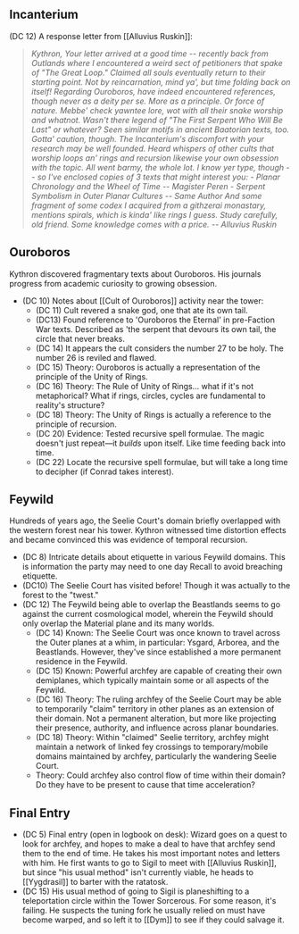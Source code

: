 ## Incanterium
(DC 12) A response letter from [[Alluvius Ruskin]]:
>*Kythron,*
>*Your letter arrived at a good time -- recently back from Outlands where I encountered a weird sect of petitioners that spake of "The Great Loop." Claimed all souls eventually return to their starting point. Not by reincarnation, mind ya', but time folding back on itself!*
>*Regarding Ouroboros, have indeed encountered references, though never as a deity per se. More as a principle. Or force of nature.*
>*Mebbe' check yawntee lore, wot with all their snake worship and whatnot. Wasn't there legend of "The First Serpent Who Will Be Last" or whatever? Seen similar motifs in ancient Baatorian texts, too.*
>*Gotta' caution, though. The Incanterium's discomfort with your research may be well founded. Heard whispers of other cults that worship loops an' rings and recursion likewise your own obsession with the topic. All went barmy, the whole lot.*
>*I know yer type, though -- so I've enclosed copies of 3 texts that might interest you:*
>*- Planar Chronology and the Wheel of Time -- Magister Peren*
>*- Serpent Symbolism in Outer Planar Cultures -- Same Author*
>*And some fragment of some codex I acquired from a githzerai monastary, mentions spirals, which is kinda' like rings I guess.*
*Study carefully, old friend. Some knowledge comes with a price.*
 >   *-- Alluvius Ruskin*

## Ouroboros
Kythron discovered fragmentary texts about Ouroboros. His journals progress from academic curiosity to growing obsession.

- (DC 10) Notes about [[Cult of Ouroboros]] activity near the tower:
	- (DC 11) Cult revered a snake god, one that ate its own tail.
	- (DC13) Found reference to 'Ouroboros the Eternal' in pre-Faction War texts. Described as 'the serpent that devours its own tail, the circle that never breaks.
	- (DC 14) It appears the cult considers the number 27 to be holy. The number 26 is reviled and flawed.
	- (DC 15) Theory: Ouroboros is actually a representation of the principle of the Unity of Rings.
	- (DC 16) Theory: The Rule of Unity of Rings... what if it's not metaphorical? What if rings, circles, cycles are fundamental to reality's structure?
	- (DC 18) Theory: The Unity of Rings is actually a reference to the principle of recursion.
	- (DC 20) Evidence: Tested recursive spell formulae. The magic doesn't just repeat—it _builds_ upon itself. Like time feeding back into time.
	- (DC 22) Locate the recursive spell formulae, but will take a long time to decipher (if Conrad takes interest).

## Feywild
Hundreds of years ago, the Seelie Court's domain briefly overlapped with the western forest near his tower. Kythron witnessed time distortion effects and became convinced this was evidence of temporal recursion.
- (DC 8) Intricate details about etiquette in various Feywild domains. This is information the party may need to one day Recall to avoid breaching etiquette.
- (DC10) The Seelie Court has visited before! Though it was actually to the forest to the "twest."
- (DC 12) The Feywild being able to overlap the Beastlands seems to go against the current cosmological model, wherein the Feywild should only overlap the Material plane and its many worlds.
	- (DC 14) Known: The Seelie Court was once known to travel across the Outer planes at a whim, in particular: Ysgard, Arborea, and the Beastlands. However, they've since established a more permanent residence in the Feywild.
	- (DC 15) Known: Powerful archfey are capable of creating their own demiplanes, which typically maintain some or all aspects of the Feywild.
	- (DC 16) Theory: The ruling archfey of the Seelie Court may be able to temporarily "claim" territory in other planes as an extension of their domain. Not a permanent alteration, but more like projecting their presence, authority, and influence across planar boundaries.
	- (DC 18) Theory: Within "claimed" Seelie territory, archfey might maintain a network of linked fey crossings to temporary/mobile domains maintained by archfey, particularly the wandering Seelie Court.
	- Theory: Could archfey also control flow of time within their domain? Do they have to be present to cause that time acceleration?

## Final Entry
- (DC 5) Final entry (open in logbook on desk): Wizard goes on a quest to look for archfey, and hopes to make a deal to have that archfey send them to the end of time. He takes his most important notes and letters with him. He first wants to go to Sigil to meet with [[Alluvius Ruskin]], but since "his usual method" isn't currently viable, he heads to [[Yygdrasil]] to barter with the ratatosk.
- (DC 15) His usual method of going to Sigil is planeshifting to a teleportation circle within the Tower Sorcerous. For some reason, it's failing. He suspects the tuning fork he usually relied on must have become warped, and so left it to [[Dym]] to see if they could salvage it.